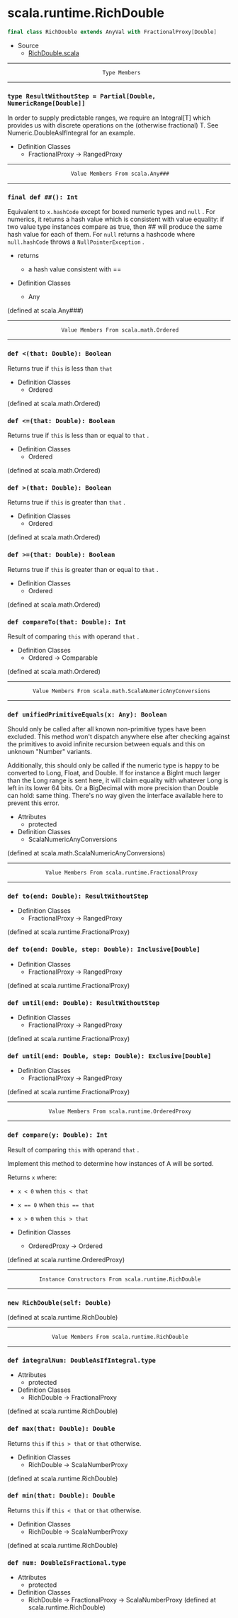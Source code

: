 
#                           scala.runtime.RichDouble                           #

```scala
final class RichDouble extends AnyVal with FractionalProxy[Double]
```

* Source
  * [RichDouble.scala](https://github.com/scala/scala/tree/6d09a1ba5f/src/library/scala/runtime/RichDouble.scala#L1)


--------------------------------------------------------------------------------
                                  Type Members
--------------------------------------------------------------------------------


### `type ResultWithoutStep = Partial[Double, NumericRange[Double]]`         ###

In order to supply predictable ranges, we require an Integral[T] which provides
us with discrete operations on the (otherwise fractional) T. See
Numeric.DoubleAsIfIntegral for an example.

* Definition Classes
  * FractionalProxy → RangedProxy


--------------------------------------------------------------------------------
                        Value Members From scala.Any###
--------------------------------------------------------------------------------


### `final def ##(): Int`                                                    ###

Equivalent to `x.hashCode` except for boxed numeric types and `null` . For
numerics, it returns a hash value which is consistent with value equality: if
two value type instances compare as true, then ## will produce the same hash
value for each of them. For `null` returns a hashcode where `null.hashCode`
throws a `NullPointerException` .

* returns
  * a hash value consistent with ==

* Definition Classes
  * Any

(defined at scala.Any###)


--------------------------------------------------------------------------------
                     Value Members From scala.math.Ordered
--------------------------------------------------------------------------------


### `def <(that: Double): Boolean`                                           ###

Returns true if `this` is less than `that`

* Definition Classes
  * Ordered

(defined at scala.math.Ordered)


### `def <=(that: Double): Boolean`                                          ###

Returns true if `this` is less than or equal to `that` .

* Definition Classes
  * Ordered

(defined at scala.math.Ordered)


### `def >(that: Double): Boolean`                                           ###

Returns true if `this` is greater than `that` .

* Definition Classes
  * Ordered

(defined at scala.math.Ordered)


### `def >=(that: Double): Boolean`                                          ###

Returns true if `this` is greater than or equal to `that` .

* Definition Classes
  * Ordered

(defined at scala.math.Ordered)


### `def compareTo(that: Double): Int`                                       ###

Result of comparing `this` with operand `that` .

* Definition Classes
  * Ordered → Comparable

(defined at scala.math.Ordered)


--------------------------------------------------------------------------------
            Value Members From scala.math.ScalaNumericAnyConversions
--------------------------------------------------------------------------------


### `def unifiedPrimitiveEquals(x: Any): Boolean`                            ###

Should only be called after all known non-primitive types have been excluded.
This method won't dispatch anywhere else after checking against the primitives
to avoid infinite recursion between equals and this on unknown "Number"
variants.

Additionally, this should only be called if the numeric type is happy to be
converted to Long, Float, and Double. If for instance a BigInt much larger than
the Long range is sent here, it will claim equality with whatever Long is left
in its lower 64 bits. Or a BigDecimal with more precision than Double can hold:
same thing. There's no way given the interface available here to prevent this
error.

* Attributes
  * protected
* Definition Classes
  * ScalaNumericAnyConversions

(defined at scala.math.ScalaNumericAnyConversions)


--------------------------------------------------------------------------------
                Value Members From scala.runtime.FractionalProxy
--------------------------------------------------------------------------------


### `def to(end: Double): ResultWithoutStep`                                 ###

* Definition Classes
  * FractionalProxy → RangedProxy

(defined at scala.runtime.FractionalProxy)


### `def to(end: Double, step: Double): Inclusive[Double]`                   ###

* Definition Classes
  * FractionalProxy → RangedProxy

(defined at scala.runtime.FractionalProxy)


### `def until(end: Double): ResultWithoutStep`                              ###

* Definition Classes
  * FractionalProxy → RangedProxy

(defined at scala.runtime.FractionalProxy)


### `def until(end: Double, step: Double): Exclusive[Double]`                ###

* Definition Classes
  * FractionalProxy → RangedProxy

(defined at scala.runtime.FractionalProxy)


--------------------------------------------------------------------------------
                 Value Members From scala.runtime.OrderedProxy
--------------------------------------------------------------------------------


### `def compare(y: Double): Int`                                            ###

Result of comparing `this` with operand `that` .

Implement this method to determine how instances of A will be sorted.

Returns `x` where:

*  `x < 0` when `this < that`
*  `x == 0` when `this == that`
*  `x > 0` when `this > that`

* Definition Classes
  * OrderedProxy → Ordered

(defined at scala.runtime.OrderedProxy)


--------------------------------------------------------------------------------
              Instance Constructors From scala.runtime.RichDouble
--------------------------------------------------------------------------------


### `new RichDouble(self: Double)`                                           ###

(defined at scala.runtime.RichDouble)


--------------------------------------------------------------------------------
                  Value Members From scala.runtime.RichDouble
--------------------------------------------------------------------------------


### `def integralNum: DoubleAsIfIntegral.type`                               ###

* Attributes
  * protected
* Definition Classes
  * RichDouble → FractionalProxy

(defined at scala.runtime.RichDouble)


### `def max(that: Double): Double`                                          ###

Returns `this` if `this > that` or `that` otherwise.

* Definition Classes
  * RichDouble → ScalaNumberProxy

(defined at scala.runtime.RichDouble)


### `def min(that: Double): Double`                                          ###

Returns `this` if `this < that` or `that` otherwise.

* Definition Classes
  * RichDouble → ScalaNumberProxy

(defined at scala.runtime.RichDouble)


### `def num: DoubleIsFractional.type`                                       ###

* Attributes
  * protected
* Definition Classes
  * RichDouble → FractionalProxy → ScalaNumberProxy
(defined at scala.runtime.RichDouble)
